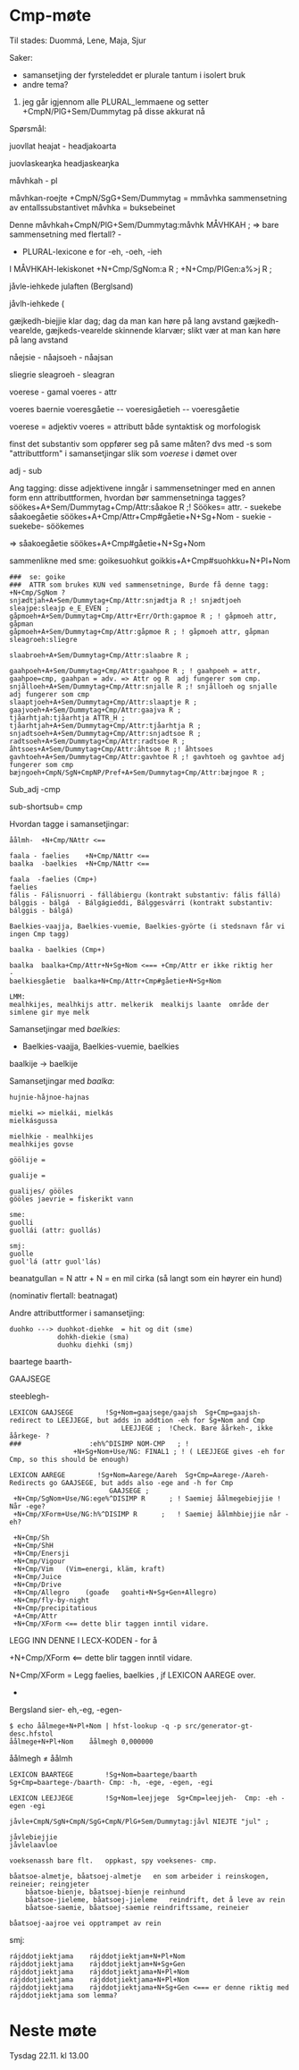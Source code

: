 # Cmp-møte

Til stades:
Duommá, Lene, Maja, Sjur

Saker:
* samansetjing der fyrsteleddet er plurale tantum i isolert bruk
* andre tema?

1) jeg går igjennom alle PLURAL_lemmaene og setter +CmpN/PlG+Sem/Dummytag  på disse akkurat nå

Spørsmål:

juovllat
heajat  - headjakoarta

juovlaskeaŋka
headjaskeaŋka

måvhkah - pl

måvhkan-roejte    +CmpN/SgG+Sem/Dummytag  = mmåvhka sammensetning av entallssubstantivet måvhka = buksebeinet

Denne
måvhkah+CmpN/PlG+Sem/Dummytag:måvhk MÅVHKAH ;
=> bare sammensetning med flertall?  -

+ PLURAL-lexicone e for -eh, -oeh, -ieh

I MÅVHKAH-lekiskonet
+N+Cmp/SgNom:a      R ;
+N+Cmp/PlGen:a%>j   R ;

jåvle-iehkede	julaften  (Berglsand)

jåvlh-iehkede (

gæjkedh-biejjie	klar dag; dag da man kan høre på lang avstand
gæjkedh-vearelde, gæjkeds-vearelde 	skinnende klarvær; slikt vær at man kan høre på lang avstand

nåejsie -
nåajsoeh - nåajsan

sliegrie
sleagroeh - sleagran

voerese - gamal
voeres - attr

voeres baernie
voeresgåetie -- voeresigåetieh
             -- voeresgåetie

voerese = adjektiv
voeres = attributt både syntaktisk og morfologisk

finst det substantiv som oppfører seg på same måten?
dvs med -s som "attributtform" i samansetjingar slik som *voerese* i dømet over

adj - sub

Ang tagging: disse adjektivene inngår i sammensetninger med en annen form enn attributtformen, hvordan bør sammensetninga tagges?
söökes+A+Sem/Dummytag+Cmp/Attr:såakoe R ;! Söökes= attr. - suekebe    såakoegåetie söökes+A+Cmp/Attr+Cmp#gåetie+N+Sg+Nom   - suekie - suekebe- söökemes

=>   såakoegåetie söökes+A+Cmp#gåetie+N+Sg+Nom

sammenlikne med sme:
goikesuohkut	goikkis+A+Cmp#suohkku+N+Pl+Nom

```
###  se: goike
###  ATTR som brukes KUN ved sammensetninge, Burde få denne tagg:  +N+Cmp/SgNom ?
snjædtjah+A+Sem/Dummytag+Cmp/Attr:snjædtja R ;! snjædtjoeh
sleajpe:sleajp e_E_EVEN ;
gåpmoeh+A+Sem/Dummytag+Cmp/Attr+Err/Orth:gapmoe R ; ! gåpmoeh attr, gåpman
gåpmoeh+A+Sem/Dummytag+Cmp/Attr:gåpmoe R ; ! gåpmoeh attr, gåpman
sleagroeh:slïegre

slaabroeh+A+Sem/Dummytag+Cmp/Attr:slaabre R ;

gaahpoeh+A+Sem/Dummytag+Cmp/Attr:gaahpoe R ; ! gaahpoeh = attr, gaahpoe=cmp, gaahpan = adv. => Attr og R  adj fungerer som cmp.
snjålloeh+A+Sem/Dummytag+Cmp/Attr:snjalle R ;! snjålloeh og snjalle adj fungerer som cmp
slaaptjoeh+A+Sem/Dummytag+Cmp/Attr:slaaptje R ;
gaajvoeh+A+Sem/Dummytag+Cmp/Attr:gaajva R ;
tjåarhtjah:tjåarhtja ATTR_H ;
tjåarhtjah+A+Sem/Dummytag+Cmp/Attr:tjåarhtja R ;
snjadtsoeh+A+Sem/Dummytag+Cmp/Attr:snjadtsoe R ;
radtsoeh+A+Sem/Dummytag+Cmp/Attr:radtsoe R ;
åhtsoes+A+Sem/Dummytag+Cmp/Attr:åhtsoe R ;! åhtsoes
gavhtoeh+A+Sem/Dummytag+Cmp/Attr:gavhtoe R ;! gavhtoeh og gavhtoe adj fungerer som cmp
bæjngoeh+CmpN/SgN+CmpNP/Pref+A+Sem/Dummytag+Cmp/Attr:bæjngoe R ;
```

Sub_adj -cmp

sub-shortsub= cmp

Hvordan tagge i samansetjingar:

```
åålmh-  +N+Cmp/NAttr <==

faala - faelies    +N+Cmp/NAttr <==
baalka  -baelkies  +N+Cmp/NAttr <==

faala  -faelies (Cmp+)
faelies
fális - Fálisnuorri - fállábiergu (kontrakt substantiv: fális fállá)
bálggis - bálgá  - Bálgágieddi, Bálggesvárri (kontrakt substantiv: bálggis - bálgá)

Baelkies-vaajja, Baelkies-vuemie, Baelkies-györte (i stedsnavn får vi ingen Cmp tagg)

baalka - baelkies (Cmp+)

baalka	baalka+Cmp/Attr+N+Sg+Nom <=== +Cmp/Attr er ikke riktig her    -
baelkiesgåetie	baalka+N+Cmp/Attr+Cmp#gåetie+N+Sg+Nom

LMM:
mealhkijes, mealhkijs attr. melkerik  mealkijs laante  område der
simlene gir mye melk
```

Samansetjingar med *baelkies*:
* Baelkies-vaajja, Baelkies-vuemie, baelkies

baalkije -> baelkije

Samansetjingar med *baalka*:

```
hujnie-håjnoe-hajnas

mielki => mielkái, mielkás
mielkásgussa

mielhkie - mealhkijes
mealhkijes govse

göölije =

gualije =

gualijes/ gööles
gööles jaevrie = fiskerikt vann

sme:
guolli
guollái (attr: guollás)

smj:
guolle
guol'lá (attr guol'lás)
```

beanatgullan = N attr + N    = en mil cirka (så langt som ein høyrer ein hund)

(nominativ flertall: beatnagat)

Andre attributtformer i samansetjing:
```
duohko ---> duohkot-diehke  = hit og dit (sme)
            dohkh-diekie (sma)
            duohku diehki (smj)
```

baartege
baarth-

GAAJSEGE

steeblegh-

```
LEXICON GAAJSEGE        !Sg+Nom=gaajsege/gaajsh  Sg+Cmp=gaajsh- redirect to LEEJJEGE, but adds in addtion -eh for Sg+Nom and Cmp
                            LEEJJEGE ;  !Check. Bare åårkeh-, ikke åårkege- ?
###                 :eh%^DISIMP NOM-CMP   ; !
                +N+Sg+Nom+Use/NG: FINAL1 ; ! ( LEEJJEGE gives -eh for Cmp, so this should be enough)

LEXICON AAREGE        !Sg+Nom=Aarege/Aareh  Sg+Cmp=Aarege-/Aareh- Redirects go GAAJSEGE, but adds also -ege and -h for Cmp
                         GAAJSEGE ;
 +N+Cmp/SgNom+Use/NG:ege%^DISIMP R      ; ! Saemiej åålmegebiejjie ! Når -ege?
 +N+Cmp/XForm+Use/NG:h%^DISIMP R      ;   ! Saemiej åålmhbiejjie når -eh?

 +N+Cmp/Sh
 +N+Cmp/ShH
 +N+Cmp/Enersji
 +N+Cmp/Vigour
 +N+Cmp/Vim   (Vim=energi, kläm, kraft)
 +N+Cmp/Juice
 +N+Cmp/Drive
 +N+Cmp/Allegro    (goađe	goahti+N+Sg+Gen+Allegro)
 +N+Cmp/fly-by-night
 +N+Cmp/precipitatious
 +A+Cmp/Attr
 +N+Cmp/XForm <== dette blir taggen inntil vidare.
```

LEGG INN DENNE I LECX-KODEN - for å

 +N+Cmp/XForm <== dette blir taggen inntil vidare.

N+Cmp/XForm   = Legg faelies, baelkies , jf LEXICON AAREGE over.

 +

Bergsland sier- eh,-eg, -egen-

```
$ echo åålmege+N+Pl+Nom | hfst-lookup -q -p src/generator-gt-desc.hfstol
åålmege+N+Pl+Nom	åålmegh	0,000000
```

åålmegh ≠ åålmh

```
LEXICON BAARTEGE        !Sg+Nom=baartege/baarth  Sg+Cmp=baartege-/baarth- Cmp: -h, -ege, -egen, -egi

LEXICON LEEJJEGE        !Sg+Nom=leejjege  Sg+Cmp=leejjeh-  Cmp: -eh -egen -egi

jåvle+CmpN/SgN+CmpN/SgG+CmpN/PlG+Sem/Dummytag:jåvl NIEJTE "jul" ;

jåvlebiejjie
jåvlelaavloe

voeksenassh bare flt.	oppkast, spy voeksenes- cmp.

båatsoe-almetje, båatsoej-almetje	en som arbeider i reinskogen, reineier; reingjeter
	båatsoe-bïenje, båatsoej-bïenje	reinhund
	båatsoe-jieleme, båatsoej-jieleme	reindrift, det å leve av rein
	båatsoe-saemie, båatsoej-saemie	reindriftssame, reineier

båatsoej-aajroe	vei opptrampet av rein
```

smj:

```
rájddotjiektjama	rájddotjiektjam+N+Pl+Nom
rájddotjiektjama	rájddotjiektjam+N+Sg+Gen
rájddotjiektjama	rájddotjiektjama+N+Pl+Nom
rájddotjiektjama	rájddotjiektjama+N+Pl+Nom
rájddotjiektjama	rájddotjiektjama+N+Sg+Gen <=== er denne riktig med rájddotjiektjama som lemma?
```

# Neste møte

Tysdag 22.11. kl 13.00
